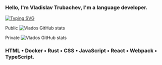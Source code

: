 ### Hello, I'm Vladislav Trubachev, I'm a language developer.
[![Typing SVG](https://readme-typing-svg.herokuapp.com?color=%2336BCF7&lines=Rust+React+TypeScript)](https://git.io/typing-svg)

Public
![Vlados GitHub stats](https://github-readme-stats.vercel.app/api?username=Vladosdeadly&show_icons=true&theme=radical&hide=contribs,prs)

Private
![Vlados GitHub stats](https://github-readme-stats.vercel.app/api?username=Vladosdeadly&show_icons=true&theme=radical&count_private=true)

### HTML • Docker • Rust • CSS • JavaScript • React • Webpack • TypeScript.


<!--
**Vladosdeadly/Vladosdeadly** is a ✨ _special_ ✨ repository because its `README.md` (this file) appears on your GitHub profile.

Here are some ideas to get you started:

- 🔭 I’m currently working on ...
- 🌱 I’m currently learning ...
- 👯 I’m looking to collaborate on ...
- 🤔 I’m looking for help with ...
- 💬 Ask me about ...
- 📫 How to reach me: ...
- 😄 Pronouns: ...
- ⚡ Fun fact: ...
-->
